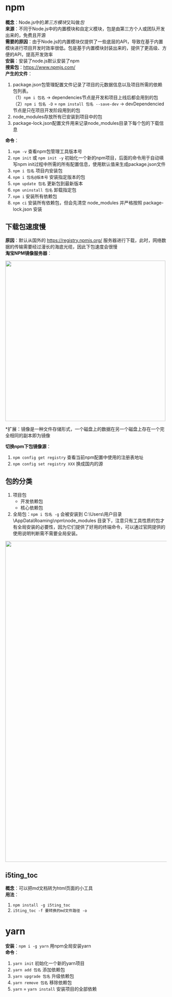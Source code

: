 # npm
**概念**：Node.js中的*第三方模块*又叫做*包*<br>
**来源**：不同于Node.js中的内置模块和自定义模块，包是由第三方个人或团队开发出来的，免费且开源<br>
**需要的原因**：由于Node.js的内置模块仅提供了一些底层的API，导致在基于内置模块进行项目开发时效率很低。包是基于内置模块封装出来的，提供了更高级、方便的API，提高开发效率<br>
**安装**：安装了node.js默认安装了npm<br>
**搜索包**：https://www.npmjs.com/<br>
**产生的文件**：
1. package.json包管理配置文件记录了项目的元数据信息以及项目所需的依赖包列表。<br>
（1）`npm i 包名` -> dependencies节点是开发和项目上线后都会用到的包<br>
（2）`npm i 包名 -D` = `npm install 包名 --save-dev` -> devDependencied节点是只在项目开发阶段用到的包
2. node_modules存放所有已安装到项目中的包
3. package-lock.json配置文件用来记录node_modules目录下每个包的下载信息

**命令**：
1. `npm -v` 查看npm包管理工具版本号
2. `npm init` 或 `npm init -y` 初始化一个新的npm项目，后面的命令用于自动填写npm init过程中所需的所有配置信息，使用默认值来生成package.json文件
3. `npm i 包名` 项目内安装包
4. `npm i 包名@版本号` 安装指定版本的包
5. `npm update 包名` 更新包到最新版本
6. `npm uninstall 包名` 卸载指定包
7. `npm i` 安装所有依赖包
8. `npm ci` 安装所有依赖包，但会先清空 node_modules 并严格按照 package-lock.json 安装

## 下载包速度慢
**原因**：默认从国外的 https://registry.npmjs.org/ 服务器进行下载，此时，网络数据的传输需要经过漫长的海底光缆，因此下包速度会很慢<br>
**淘宝NPM镜像服务器**：

<img src="https://i-blog.csdnimg.cn/direct/839d27d08a3241d39da89327d8a7b310.png#pic_center" width="500px" />

*扩展：镜像是一种文件存储形式，一个磁盘上的数据在另一个磁盘上存在一个完全相同的副本即为镜像

**切换npm下包镜像源**：
1. `npm config get registry` 查看当前npm配置中使用的注册表地址
2. `npm config set registry XXX` 换成国内的源

## 包的分类
1. 项目包
    - 开发依赖包
    - 核心依赖包
2. 全局包：`npm i 包名 -g` 会被安装到 C:\Users\用户目录\AppData\Roaming\npm\node_modules 目录下，注意只有工具性质的包才有全局安装的必要性，因为它们提供了好用的终端命令，可以通过官网提供的使用说明判断需不需要全局安装。

<img src="https://i-blog.csdnimg.cn/direct/b345504e90e84c02ae4f932bb90220c9.png#pic_center" width="1000px" />

## i5ting_toc
**概念**：可以把md文档转为html页面的小工具<br>
**用法**：
1. `npm install -g i5ting_toc`
2. `i5ting_toc -f 要转换的md文件路径 -o`

# yarn
**安装**：`npm i -g yarn` 用npm全局安装yarn<br>
**命令**：
1. `yarn init` 初始化一个新的yarn项目
2. `yarn add 包名` 添加依赖包
3. `yarn upgrade 包名` 升级依赖包
4. `yarn remove 包名` 移除依赖包
5. `yarn` = `yarn install` 安装项目的全部依赖
